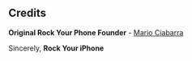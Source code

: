 ## Credits

**Original Rock Your Phone Founder** - [Mario Ciabarra](https://twitter.com/mariociabarra/)

Sincerely,
**Rock Your iPhone**
